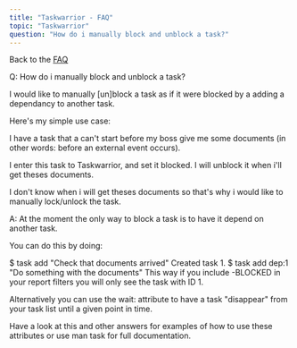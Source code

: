 ```yaml
---
title: "Taskwarrior - FAQ"
topic: "Taskwarrior"
question: "How do i manually block and unblock a task?"
---
```


Back to the [FAQ](/support/faq)

Q: How do i manually block and unblock a task?

I would like to manually [un]block a task as if it were blocked by a adding a dependancy to another task.

 

Here's my simple use case:

I have a task that a can't start before my boss give me some documents (in other words: before an external event occurs).

I enter this task to Taskwarrior, and set it blocked.
I will unblock it when i'll get theses documents.
 

I don't know when i will get theses documents so that's why i would like to manually lock/unlock the task.

A: At the moment the only way to block a task is to have it depend on another task.

You can do this by doing:

$ task add "Check that documents arrived"
Created task 1.
$ task add dep:1 "Do something with the documents"
This way if you include -BLOCKED in your report filters you will only see the task with ID 1.

Alternatively you can use the wait: attribute to have a task "disappear" from your task list until a given point in time.

Have a look at this and other answers for examples of how to use these attributes or use man task for full documentation.

